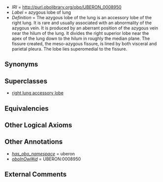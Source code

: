  * *IRI* = http://purl.obolibrary.org/obo/UBERON_0008950
 * *Label* = azygous lobe of lung
 * *Definition* = The azygous lobe of the lung is an accessory lobe of the right lung. It is rare and usually associated with an abnormality of the azygous vein. It is produced by an aberrant position of the azygous vein near the hilum of the lung. It divides the right superior lobe near the apex of the lung down to the hilum in roughly the median plane. The fissure created, the meso-azygous fissure, is lined by both visceral and parietal pleura. The lobe lies superomedial to the fissure.

## Synonyms


## Superclasses

 * [right lung accessory lobe](../../UBERON/90/UBERON_0004890.md)

## Equivalencies


## Other Logical Axioms


## Other Annotations

 * *[has_obo_namespace](../../ce/oboInOwl#hasOBONamespace.md)* = uberon
 * *[oboInOwl#id](../../id/oboInOwl#id.md)* = UBERON:0008950

## External Comments

